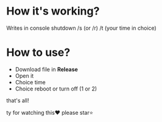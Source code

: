 # How it's working?

Writes in console shutdown /s (or /r) /t (your time in choice)

# How to use?

- Download file in **Release**
- Open it
- Choice time
- Choice reboot or turn off (1 or 2)


that's all!


ty for watching this❤️
please star⭐
